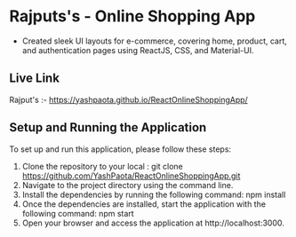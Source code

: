 # Rajputs's - Online Shopping App
 * Created sleek UI layouts for e-commerce, covering home, product, cart, and authentication pages using ReactJS, CSS, and Material-UI.
## Live Link
Rajput's :- https://yashpaota.github.io/ReactOnlineShoppingApp/
## Setup and Running the Application
To set up and run this application, please follow these steps:

1. Clone the repository to your local : git clone https://github.com/YashPaota/ReactOnlineShoppingApp.git
2. Navigate to the project directory using the command line.
3. Install the dependencies by running the following command: npm install
4. Once the dependencies are installed, start the application with the following command: npm start
5. Open your browser and access the application at http://localhost:3000.


